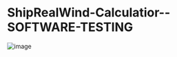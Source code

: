 # ShipRealWind-Calculatior--SOFTWARE-TESTING

![image](https://github.com/elenarobe/ShipRealWind-Calculatior--SOFTWARE-TESTING/assets/121317737/92cd1a22-f982-4cd4-9ddb-ca6302414897)
